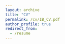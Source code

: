 ```yaml
---
layout: archive
title: "CV"
permalink: /cv/IB_CV.pdf
author_profile: true
redirect_from:
  - /resume
---
```

